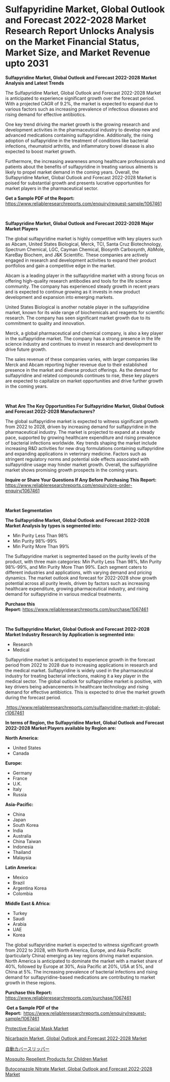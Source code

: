 <p><h1>Sulfapyridine Market, Global Outlook and Forecast 2022-2028 Market Research Report Unlocks Analysis on the Market Financial Status, Market Size, and Market Revenue upto 2031</h1></p><p><strong>Sulfapyridine Market, Global Outlook and Forecast 2022-2028 Market Analysis and Latest Trends</strong></p>
<p><p>The Sulfapyridine Market, Global Outlook and Forecast 2022-2028 Market is anticipated to experience significant growth over the forecast period. With a projected CAGR of 9.2%, the market is expected to expand due to various factors such as increasing prevalence of infectious diseases and rising demand for effective antibiotics.</p><p>One key trend driving the market growth is the growing research and development activities in the pharmaceutical industry to develop new and advanced medications containing sulfapyridine. Additionally, the rising adoption of sulfapyridine in the treatment of conditions like bacterial infections, rheumatoid arthritis, and inflammatory bowel disease is also expected to boost market growth.</p><p>Furthermore, the increasing awareness among healthcare professionals and patients about the benefits of sulfapyridine in treating various ailments is likely to propel market demand in the coming years. Overall, the Sulfapyridine Market, Global Outlook and Forecast 2022-2028 Market is poised for substantial growth and presents lucrative opportunities for market players in the pharmaceutical sector.</p></p>
<p><strong>Get a Sample PDF of the Report:&nbsp;</strong> <a href="https://www.reliableresearchreports.com/enquiry/request-sample/1067461">https://www.reliableresearchreports.com/enquiry/request-sample/1067461</a></p>
<p>&nbsp;</p>
<p><strong>Sulfapyridine Market, Global Outlook and Forecast 2022-2028 Major Market Players</strong></p>
<p><p>The global sulfapyridine market is highly competitive with key players such as Abcam, United States Biological, Merck, TCI, Santa Cruz Biotechnology, Spectrum Chemical, LGC, Cayman Chemical, Biosynth Carbosynth, AbMole, KareBay Biochem, and J&K Scientific. These companies are actively engaged in research and development activities to expand their product portfolios and gain a competitive edge in the market.</p><p>Abcam is a leading player in the sulfapyridine market with a strong focus on offering high-quality research antibodies and tools for the life science community. The company has experienced steady growth in recent years and is expected to continue growing as it invests in new product development and expansion into emerging markets.</p><p>United States Biological is another notable player in the sulfapyridine market, known for its wide range of biochemicals and reagents for scientific research. The company has seen significant market growth due to its commitment to quality and innovation.</p><p>Merck, a global pharmaceutical and chemical company, is also a key player in the sulfapyridine market. The company has a strong presence in the life science industry and continues to invest in research and development to drive future growth.</p><p>The sales revenue of these companies varies, with larger companies like Merck and Abcam reporting higher revenue due to their established presence in the market and diverse product offerings. As the demand for sulfapyridine and related compounds continues to rise, these key players are expected to capitalize on market opportunities and drive further growth in the coming years.</p></p>
<p>&nbsp;</p>
<p><strong>What Are The Key Opportunities For Sulfapyridine Market, Global Outlook and Forecast 2022-2028 Manufacturers?</strong></p>
<p><p>The global sulfapyridine market is expected to witness significant growth from 2022 to 2028, driven by increasing demand for sulfapyridine in the pharmaceutical industry. The market is projected to expand at a steady pace, supported by growing healthcare expenditure and rising prevalence of bacterial infections worldwide. Key trends shaping the market include increasing R&D activities for new drug formulations containing sulfapyridine and expanding applications in veterinary medicine. Factors such as stringent regulatory norms and potential side effects associated with sulfapyridine usage may hinder market growth. Overall, the sulfapyridine market shows promising growth prospects in the coming years.</p></p>
<p><strong>Inquire or Share Your Questions If Any Before Purchasing This Report:</strong> <a href="https://www.reliableresearchreports.com/enquiry/pre-order-enquiry/1067461">https://www.reliableresearchreports.com/enquiry/pre-order-enquiry/1067461</a></p>
<p>&nbsp;</p>
<p><strong>Market Segmentation</strong></p>
<p><strong>The Sulfapyridine Market, Global Outlook and Forecast 2022-2028 Market Analysis by types is segmented into:</strong></p>
<p><ul><li>Min Purity Less Than 98%</li><li>Min Purity 98%-99%</li><li>Min Purity More Than 99%</li></ul></p>
<p><p>The Sulfapyridine market is segmented based on the purity levels of the product, with three main categories: Min Purity Less Than 98%, Min Purity 98%-99%, and Min Purity More Than 99%. Each segment caters to different industries and applications, with varying demand and pricing dynamics. The market outlook and forecast for 2022-2028 show growth potential across all purity levels, driven by factors such as increasing healthcare expenditure, growing pharmaceutical industry, and rising demand for sulfapyridine in various medical treatments.</p></p>
<p><strong>Purchase this Report:&nbsp;</strong><a href="https://www.reliableresearchreports.com/purchase/1067461">https://www.reliableresearchreports.com/purchase/1067461</a></p>
<p>&nbsp;</p>
<p><strong>The Sulfapyridine Market, Global Outlook and Forecast 2022-2028 Market Industry Research by Application is segmented into:</strong></p>
<p><ul><li>Research</li><li>Medical</li></ul></p>
<p><p>Sulfapyridine market is anticipated to experience growth in the forecast period from 2022 to 2028 due to increasing applications in research and the medical market. Sulfapyridine is widely used in the pharmaceutical industry for treating bacterial infections, making it a key player in the medical sector. The global outlook for sulfapyridine market is positive, with key drivers being advancements in healthcare technology and rising demand for effective antibiotics. This is expected to drive the market growth during the forecast period.</p></p>
<p><a href="https://www.reliableresearchreports.com/sulfapyridine-market-in-global-r1067461">&nbsp;https://www.reliableresearchreports.com/sulfapyridine-market-in-global-r1067461</a></p>
<p><strong>In terms of Region, the Sulfapyridine Market, Global Outlook and Forecast 2022-2028 Market Players available by Region are:</strong></p>
<p>
    <p> <strong> North America: </strong>
        <ul>
            <li>United States</li>
            <li>Canada</li>
        </ul>
        </p> 
    <p> <strong> Europe: </strong>
        <ul>
            <li>Germany</li>
            <li>France</li>
            <li>U.K.</li>
            <li>Italy</li>
            <li>Russia</li>
        </ul>
        </p> 
    <p> <strong> Asia-Pacific: </strong>
        <ul>
            <li>China</li>
            <li>Japan</li>
            <li>South Korea</li>
            <li>India</li>
            <li>Australia</li>
            <li>China Taiwan</li>
            <li>Indonesia</li>
            <li>Thailand</li>
            <li>Malaysia</li>
        </ul>
        </p> 
    <p> <strong> Latin America: </strong>
        <ul>
            <li>Mexico</li>
            <li>Brazil</li>
            <li>Argentina Korea</li>
            <li>Colombia</li>
        </ul>
        </p> 
    <p> <strong> Middle East & Africa: </strong>
        <ul>
            <li>Turkey</li>
            <li>Saudi</li>
            <li>Arabia</li>
            <li>UAE</li>
            <li>Korea</li>
        </ul>
    </p>
    </p>
<p><p>The global sulfapyridine market is expected to witness significant growth from 2022 to 2028, with North America, Europe, and Asia Pacific (particularly China) emerging as key regions driving market expansion. North America is anticipated to dominate the market with a market share of 40%, followed by Europe at 30%, Asia Pacific at 20%, USA at 5%, and China at 5%. The increasing prevalence of bacterial infections and rising demand for sulfapyridine-based medications are contributing to market growth in these regions.</p></p>
<p><strong>Purchase this Report: </strong><a href="https://www.reliableresearchreports.com/purchase/1067461">https://www.reliableresearchreports.com/purchase/1067461</a></p>
<p>&nbsp;<strong>Get a Sample PDF of the Report:&nbsp;&nbsp;</strong><a href="https://www.reliableresearchreports.com/enquiry/request-sample/1067461">https://www.reliableresearchreports.com/enquiry/request-sample/1067461</a></p>
<p><strong></strong></p>
<p><p><a href="https://issuu.com/reportprime-2/docs/protective-facial-mask-market-size-2030.pptx">Protective Facial Mask Market</a></p><p><a href="https://github.com/maudAbbott7/Market-Research-Report-List-1/blob/main/nicarbazin-market-global-outlook-and-forecast-2022-2028-market.md">Nicarbazin Market, Global Outlook and Forecast 2022-2028 Market</a></p><p><a href="https://github.com/xtkhtofdt934839/Market-Research-Report-List-2/blob/main/581572486789.md">自動カバースリッパー</a></p><p><a href="https://issuu.com/reportprime-2/docs/mosquito-repellent-products-for-children-market-si">Mosquito Repellent Products for Children Market</a></p><p><a href="https://github.com/MaraKoelpin2023/Market-Research-Report-List-1/blob/main/butoconazole-nitrate-market-global-outlook-and-forecast-2022-2028-market.md">Butoconazole Nitrate Market, Global Outlook and Forecast 2022-2028 Market</a></p></p>